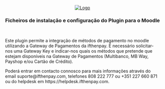 <div align="center">
  <a href="https://ifthenpay.com">
    <img src="https://gateway.ifthenpay.com/assets/images/ifthenpay_logo.png" alt="Logo">
  </a>

  <h3>Ficheiros de instalação e configuração do Plugin para o Moodle</h3>
  <br>
</div>

<p>Este plugin permite a integração de métodos de pagamento no moodle utilizando a Gateway de Pagamentos da ifthenpay.
É necessário solicitar-nos uma Gateway Key e indicar-nos quais os métodos que pretende que estejam disponíveis na Gateway de Pagamentos (Multibanco, MB Way, Payshop e/ou Cartão de Crédito).</p>

<p>Poderá entrar em contacto connosco para mais informações através do email suporte@ifthenpay.com, telefones 808 222 777 ou +351 227 660 871 ou do helpdesk em https://helpdesk.ifthenpay.com.</p>
